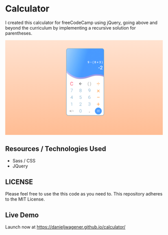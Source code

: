 # Calculator

I created this calculator for freeCodeCamp using jQuery, going above and beyond the curriculum by implementing a recursive solution for parentheses.

![Calculator screenshot](https://github.com/DanielJWagener/DanielJWagener.github.io/blob/master/img/calculator.png)

## Resources / Technologies Used

- Sass / CSS
- JQuery

## LICENSE

Please feel free to use the this code as you need to. This repository adheres to the MIT License.

## Live Demo

Launch now at https://danieljwagener.github.io/calculator/
